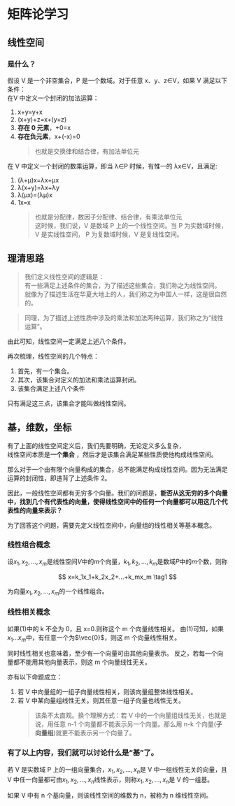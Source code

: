 # 矩阵论学习

## 线性空间

### 是什么？

假设 V 是一个非空集合，P 是一个数域。对于任意 x、y、z∈V，如果 V 满足以下条件：  
在V 中定义一个封闭的加法运算：

1. x+y=y+x
2. (x+y)+z=x+(y+z)
3. **存在 0 元素**，+0=x
4. **存在负元素**，x+(-x)=0
    > 也就是交换律和结合律，有加法单位元

在 V 中定义一个封闭的数乘运算，即当 λ∈P 时候，有惟一的 λx∈V，且满足:

1. (λ+μ)x=λx+μx
2. λ(x+y)=λx+λy
3. λ(μx)=(λμ)x
4. 1x=x
    > 也就是分配律，数因子分配律、结合律，有乘法单位元  
    > 这时候，我们说，V 是数域 P 上的一个线性空间。当 P 为实数域时候，V 是实线性空间，
    > P 为复数域时候，V 是复线性空间。

## 理清思路

> 我们定义线性空间的逻辑是：  
> 有一些满足上述条件的集合，为了描述这些集合，我们称之为线性空间。
> 就像为了描述生活在华夏大地上的人，我们称之为中国人一样，这是很自然的。

> 同理，为了描述上述性质中涉及的乘法和加法两种运算，我们称之为“线性运算”。

由此可知，线性空间一定满足上述八个条件。

再次梳理，线性空间的几个特点：

1. 首先，有一个集合。
2. 其次，该集合对定义的加法和乘法运算封闭。
3. 该集合满足上述八个条件

只有满足这三点，该集合才能叫做线性空间。

## 基，维数，坐标

有了上面的线性空间定义后，我们先要明确，无论定义多么复杂，  
线性空间本质是**一个集合** ，然后才是该集合满足某些性质使他构成线性空间。

那么对于一个由有限个向量构成的集合，总不能满足构成线性空间。因为无法满足运算的封闭性，即违背了上述条件 2。

因此，一般线性空间都有无穷多个向量。我们的问题是，**能否从这无穷的多个向量中，找到几个有代表性的向量，使得线性空间中的任何一个向量都可以用这几个代表性的向量来表示？**

为了回答这个问题，需要先定义线性空间中，向量组的线性相关等基本概念。

### 线性组合概念

设$x_1,x_2,...,x_m$是线性空间$V$中的$m$个向量，$k_1,k_2,...,k_m$是数域$P$中的$m$个数，则称

$$
        x=k_1x_1+k_2x_2+...+k_mx_m  \tag1
$$

为向量$x_1,x_2,...,x_m$的一个线性组合。

### 线性相关概念

如果(1)中的 k 不全为 0，且 x=0.则称这个 m 个向量线性相关。
由(1)可知，如果$x_1...x_m$中，有任意一个为$\vec{0}$，则这 m 个向量线性相关。

同时线性相关也意味着，至少有一个向量可由其他向量表示。
反之，若每一个向量都不能用其他向量表示，则这 m 个向量线性无关。

亦有以下命题成立：

1. 若 V 中向量组的一组子向量线性相关，则该向量组整体线性相关。
2. 若 V 中某向量组线性无关。则其任意一组子向量也线性无关。
    > 该条不太直观。换个理解方式：若 V 中的一个向量组线性无关，也就是说，用任意 n-1 个向量都不能表示另一个向量。那么用 n-k 个向量(**子向量组**)就更不能表示另一个向量了。

### 有了以上内容，我们就可以讨论什么是“基”了。

若 V 是实数域 P 上的一组向量集合，$x_1,x_2,...,x_n$是 V 中一组线性无关的向量，且 V 中任一向量都可由$x_1,x_2,...,x_n$线性表示，则称$x_1,x_2,...,x_n$是 V 的一组基。

如果 V 中有 n 个基向量，则该线性空间的维数为 n，被称为 n 维线性空间。
